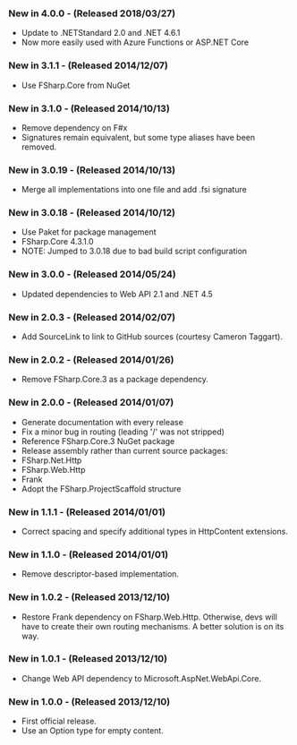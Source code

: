 ### New in 4.0.0 - (Released 2018/03/27)
* Update to .NETStandard 2.0 and .NET 4.6.1
* Now more easily used with Azure Functions or ASP.NET Core

### New in 3.1.1 - (Released 2014/12/07)
* Use FSharp.Core from NuGet

### New in 3.1.0 - (Released 2014/10/13)
* Remove dependency on F#x
* Signatures remain equivalent, but some type aliases have been removed.

### New in 3.0.19 - (Released 2014/10/13)
* Merge all implementations into one file and add .fsi signature

### New in 3.0.18 - (Released 2014/10/12)
* Use Paket for package management
* FSharp.Core 4.3.1.0
* NOTE: Jumped to 3.0.18 due to bad build script configuration

### New in 3.0.0 - (Released 2014/05/24)
* Updated dependencies to Web API 2.1 and .NET 4.5

### New in 2.0.3 - (Released 2014/02/07)
* Add SourceLink to link to GitHub sources (courtesy Cameron Taggart).

### New in 2.0.2 - (Released 2014/01/26)
* Remove FSharp.Core.3 as a package dependency.

### New in 2.0.0 - (Released 2014/01/07)
* Generate documentation with every release
* Fix a minor bug in routing (leading '/' was not stripped)
* Reference FSharp.Core.3 NuGet package
* Release assembly rather than current source packages:
 * FSharp.Net.Http
 * FSharp.Web.Http
 * Frank
* Adopt the FSharp.ProjectScaffold structure

### New in 1.1.1 - (Released 2014/01/01)
* Correct spacing and specify additional types in HttpContent extensions.

### New in 1.1.0 - (Released 2014/01/01)
* Remove descriptor-based implementation.

### New in 1.0.2 - (Released 2013/12/10)
* Restore Frank dependency on FSharp.Web.Http. Otherwise, devs will have to create their own routing mechanisms. A better solution is on its way.

### New in 1.0.1 - (Released 2013/12/10)
* Change Web API dependency to Microsoft.AspNet.WebApi.Core.

### New in 1.0.0 - (Released 2013/12/10)
* First official release.
* Use an Option type for empty content.
